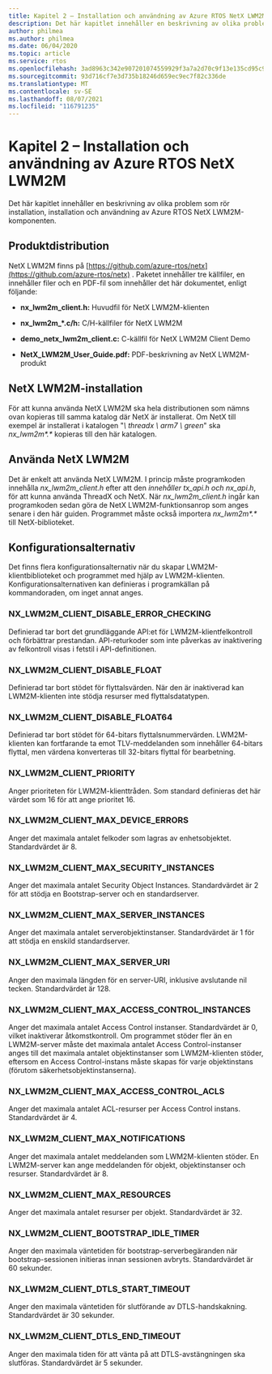 ```yaml
---
title: Kapitel 2 – Installation och användning av Azure RTOS NetX LWM2M
description: Det här kapitlet innehåller en beskrivning av olika problem som rör installation, installation och användning av Azure RTOS NetX LWM2M-komponenten.
author: philmea
ms.author: philmea
ms.date: 06/04/2020
ms.topic: article
ms.service: rtos
ms.openlocfilehash: 3ad8963c342e907201074559929f3a7a2d70c9f13e135cd95c9a2e9b224e17cf
ms.sourcegitcommit: 93d716cf7e3d735b18246d659ec9ec7f82c336de
ms.translationtype: MT
ms.contentlocale: sv-SE
ms.lasthandoff: 08/07/2021
ms.locfileid: "116791235"
---
```

# <a name="chapter-2---installation-and-use-of-azure-rtos-netx-lwm2m"></a>Kapitel 2 – Installation och användning av Azure RTOS NetX LWM2M

Det här kapitlet innehåller en beskrivning av olika problem som rör installation, installation och användning av Azure RTOS NetX LWM2M-komponenten.

## <a name="product-distribution"></a>Produktdistribution

NetX LWM2M finns på [https://github.com/azure-rtos/netx](https://github.com/azure-rtos/netx) . Paketet innehåller tre källfiler, en innehåller filer och en PDF-fil som innehåller det här dokumentet, enligt följande:

- **nx_lwm2m_client.h:** Huvudfil för NetX LWM2M-klienten

- **nx_lwm2m_*.c/h:** C/H-källfiler för NetX LWM2M

- **demo_netx_lwm2m_client.c:** C-källfil för NetX LWM2M Client Demo

- **NetX_LWM2M_User_Guide.pdf:** PDF-beskrivning av NetX LWM2M-produkt

## <a name="netx-lwm2m-installation"></a>NetX LWM2M-installation

För att kunna använda NetX LWM2M ska hela distributionen som nämns ovan kopieras till samma katalog där NetX är installerat. Om NetX till exempel är installerat i katalogen "*\\ threadx \\ arm7 \\ green*" ska *nx_lwm2m&#42;.&#42;* kopieras till den här katalogen.

## <a name="using-netx-lwm2m"></a>Använda NetX LWM2M

Det är enkelt att använda NetX LWM2M. I princip måste programkoden innehålla *nx_lwm2m_client.h* efter att den *innehåller tx_api.h* *och nx_api.h*, för att kunna använda ThreadX och NetX. När *nx_lwm2m_client.h* ingår kan programkoden sedan göra de NetX LWM2M-funktionsanrop som anges senare i den här guiden. Programmet måste också importera *nx_lwm2m&#42;.&#42;* till NetX-biblioteket.

## <a name="configuration-options"></a>Konfigurationsalternativ

Det finns flera konfigurationsalternativ när du skapar LWM2M-klientbiblioteket och programmet med hjälp av LWM2M-klienten. Konfigurationsalternativen kan definieras i programkällan på kommandoraden, om inget annat anges.

### <a name="nx_lwm2m_client_disable_error_checking"></a>NX_LWM2M_CLIENT_DISABLE_ERROR_CHECKING

Definierad tar bort det grundläggande API:et för LWM2M-klientfelkontroll och förbättrar prestandan. API-returkoder som inte påverkas av inaktivering av felkontroll visas i fetstil i API-definitionen.

### <a name="nx_lwm2m_client_disable_float"></a>NX_LWM2M_CLIENT_DISABLE_FLOAT

Definierad tar bort stödet för flyttalsvärden. När den är inaktiverad kan LWM2M-klienten inte stödja resurser med flyttalsdatatypen.

### <a name="nx_lwm2m_client_disable_float64"></a>NX_LWM2M_CLIENT_DISABLE_FLOAT64

Definierad tar bort stödet för 64-bitars flyttalsnummervärden. LWM2M-klienten kan fortfarande ta emot TLV-meddelanden som innehåller 64-bitars flyttal, men värdena konverteras till 32-bitars flyttal för bearbetning.

### <a name="nx_lwm2m_client_priority"></a>NX_LWM2M_CLIENT_PRIORITY

Anger prioriteten för LWM2M-klienttråden. Som standard definieras det här värdet som 16 för att ange prioritet 16.

### <a name="nx_lwm2m_client_max_device_errors"></a>NX_LWM2M_CLIENT_MAX_DEVICE_ERRORS

Anger det maximala antalet felkoder som lagras av enhetsobjektet. Standardvärdet är 8.

### <a name="nx_lwm2m_client_max_security_instances"></a>NX_LWM2M_CLIENT_MAX_SECURITY_INSTANCES

Anger det maximala antalet Security Object Instances. Standardvärdet är 2 för att stödja en Bootstrap-server och en standardserver.

### <a name="nx_lwm2m_client_max_server_instances"></a>NX_LWM2M_CLIENT_MAX_SERVER_INSTANCES

Anger det maximala antalet serverobjektinstanser. Standardvärdet är 1 för att stödja en enskild standardserver.

### <a name="nx_lwm2m_client_max_server_uri"></a>NX_LWM2M_CLIENT_MAX_SERVER_URI

Anger den maximala längden för en server-URI, inklusive avslutande nil tecken. Standardvärdet är 128.

### <a name="nx_lwm2m_client_max_access_control_instances"></a>NX_LWM2M_CLIENT_MAX_ACCESS_CONTROL_INSTANCES

Anger det maximala antalet Access Control instanser. Standardvärdet är 0, vilket inaktiverar åtkomstkontroll. Om programmet stöder fler än en LWM2M-server måste det maximala antalet Access Control-instanser anges till det maximala antalet objektinstanser som LWM2M-klienten stöder, eftersom en Access Control-instans måste skapas för varje objektinstans (förutom säkerhetsobjektinstanserna).

### <a name="nx_lwm2m_client_max_access_control_acls"></a>NX_LWM2M_CLIENT_MAX_ACCESS_CONTROL_ACLS

Anger det maximala antalet ACL-resurser per Access Control instans. Standardvärdet är 4.

### <a name="nx_lwm2m_client_max_notifications"></a>NX_LWM2M_CLIENT_MAX_NOTIFICATIONS

Anger det maximala antalet meddelanden som LWM2M-klienten stöder. En LWM2M-server kan ange meddelanden för objekt, objektinstanser och resurser. Standardvärdet är 8.

### <a name="nx_lwm2m_client_max_resources"></a>NX_LWM2M_CLIENT_MAX_RESOURCES

Anger det maximala antalet resurser per objekt. Standardvärdet är 32.

### <a name="nx_lwm2m_client_bootstrap_idle_timer"></a>NX_LWM2M_CLIENT_BOOTSTRAP_IDLE_TIMER

Anger den maximala väntetiden för bootstrap-serverbegäranden när bootstrap-sessionen initieras innan sessionen avbryts. Standardvärdet är 60 sekunder.

### <a name="nx_lwm2m_client_dtls_start_timeout"></a>NX_LWM2M_CLIENT_DTLS_START_TIMEOUT

Anger den maximala väntetiden för slutförande av DTLS-handskakning. Standardvärdet är 30 sekunder.

### <a name="nx_lwm2m_client_dtls_end_timeout"></a>NX_LWM2M_CLIENT_DTLS_END_TIMEOUT

Anger den maximala tiden för att vänta på att DTLS-avstängningen ska slutföras. Standardvärdet är 5 sekunder.
